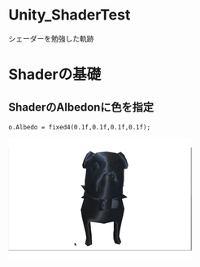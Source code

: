 # Unity_ShaderTest
シェーダーを勉強した軌跡

# Shaderの基礎
## ShaderのAlbedonに色を指定

```sharder
o.Albedo = fixed4(0.1f,0.1f,0.1f,0.1f);
```
![Shaderを黒くした](https://github.com/Daiki-Iijima/Unity_ShaderTest/blob/master/Picturs/Pug_Shader1.gif)
